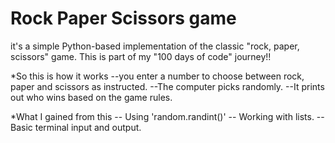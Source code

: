 # Rock Paper Scissors game

it's a simple Python-based implementation of the classic "rock, paper, scissors" game.
This is part of my "100 days of code" journey!!

*So this is how it works
--you enter a number to choose between rock, paper and scissors as instructed.
--The computer picks randomly.
--It prints out who wins based on the game rules.

*What I gained from this
-- Using 'random.randint()'
-- Working with lists.
-- Basic terminal input and output.
